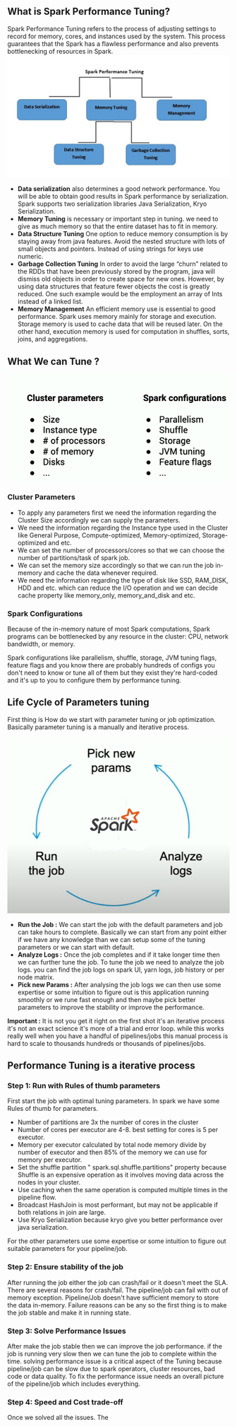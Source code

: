 ## What is Spark Performance Tuning?

Spark Performance Tuning refers to the process of adjusting settings to record for memory, cores, and instances used by the system. This process guarantees that the Spark has a flawless performance and also prevents bottlenecking of resources in Spark.
![Spark](https://github.com/gurditsingh/blog/blob/gh-pages/_screenshots/spark-tuning.jpg?raw=true)

 - **Data serialization** also determines a good network performance. You will be able to obtain good results in Spark performance by serialization. Spark supports two serialization libraries Java Serialization, Kryo Serialization.
 - **Memory Tuning** is necessary or important step in tuning. we need to give as much memory so that the entire dataset has to fit in memory.
 -  **Data Structure Tuning** One option to reduce memory consumption is by staying away from java features. Avoid the nested structure with lots of small objects and pointers. Instead of using strings for keys use numeric.
 -  **Garbage Collection Tuning** In order to avoid the large “churn” related to the RDDs that have been previously stored by the program, java will dismiss old objects in order to create space for new ones. However, by using data structures that feature fewer objects the cost is greatly reduced. One such example would be the employment an array of Ints instead of a linked list.
 -  **Memory Management** An efficient memory use is essential to good performance. Spark uses memory mainly for storage and execution. Storage memory is used to cache data that will be reused later. On the other hand, execution memory is used for computation in shuffles, sorts, joins, and aggregations.

## What We can Tune ?

![Spark](https://github.com/gurditsingh/blog/blob/gh-pages/_screenshots/spark-tuning2.png?raw=true)

### Cluster Parameters

 - To apply any parameters first we need the information regarding the Cluster Size accordingly we can supply the parameters.
 - We need the information regarding the Instance type used in the Cluster like General Purpose, Compute-optimized, Memory-optimized, Storage-optimized and etc.
 - We can set the number of processors/cores so that we can choose the number of partitions/task of spark job.
 - We can set the memory size accordingly so that we can run the job in-memory and cache the data whenever required.
 - We need the information regarding the type of disk like SSD, RAM_DISK, HDD and etc. which can reduce the I/O operation and we can decide cache property like memory_only, memory_and_disk and etc.  

### Spark Configurations
Because of the in-memory nature of most Spark computations, Spark programs can be bottlenecked by any resource in the cluster: CPU, network bandwidth, or memory. 

Spark configurations like parallelism, shuffle, storage, JVM tuning flags, feature flags and you know there are probably hundreds of configs you don't need to know or tune all of them but they exist they're hard-coded and it's up to you to configure them by performance tuning.

## Life Cycle of Parameters tuning

First thing is How do we start with parameter tuning or job optimization. Basically parameter tuning is a manually and iterative process.

![Spark](https://github.com/gurditsingh/blog/blob/gh-pages/_screenshots/spark-tuning-lifecycle.jpg?raw=true)

 - **Run the Job :** We can start the job with the default parameters and job can take hours to complete. Basically we can start from any point either if we have any knowledge than we can setup some of the tuning parameters or we can start with default.
 - **Analyze Logs :** Once the job completes and if it take longer time then we can further tune the job. To tune the job we need to analyze the job logs. you can find the job logs on spark UI, yarn logs, job history or per node matrix.
 - **Pick new Params :** After analysing the job logs we can then use some expertise or some intuition to figure out is this application running smoothly or we rune  fast enough and then maybe pick better parameters to improve the stability or improve the performance.

**Important :**  It is not you get it right on the first shot it's an iterative process it's not an exact science it's more of a trial and error loop. while this works really well when you have a handful of pipelines/jobs this manual process is hard to scale to thousands hundreds or thousands of pipelines/jobs.


## Performance Tuning is a iterative process

### Step 1: Run with Rules of thumb parameters
First start the job with optimal tuning parameters. In spark we have some Rules of thumb for parameters.

 - Number of partitions are 3x the number of cores in the cluster
 - Number of cores per executor are 4-8. best setting for cores is 5 per executor.
 - Memory per executor calculated by total node memory divide by number of executor and then 85% of the memory we can use for memory per executor.
 - Set the shuffle partition " spark.sql.shuffle.partitions" property because Shuffle is an expensive operation as it involves moving data across the nodes in your cluster.
 - Use caching when the same operation is computed multiple times in the pipeline flow.
 - Broadcast  HashJoin  is most performant, but may not be applicable if both relations in join are large.
 - Use Kryo Serialization because kryo give you better performance over java serialization.
 
 For the other parameters use some expertise or some intuition to figure out suitable parameters for your pipeline/job.

### Step 2: Ensure stability of the job
After running the job either the job can crash/fail or it doesn't meet the SLA. There are several reasons for crash/fail. The pipeline/job can fail with out of memory exception. Pipeline/Job doesn't have sufficient memory to store the data in-memory. Failure reasons can be any so the first thing is to make the job stable and make it in running state.

### Step 3: Solve Performance Issues 
After make the job stable then we can improve the job performance. if the job is running very slow then we can tune the job to complete within the time. solving performance issue is a critical aspect of the Tuning because pipeline/job can be slow due to spark operators, cluster resources, bad code or data quality. To fix the performance issue needs an overall picture of the pipeline/job which includes everything. 

### Step 4: Speed and Cost trade-off
Once we solved all the issues. The

<!--stackedit_data:
eyJoaXN0b3J5IjpbMjI5MDg3ODk3LC01ODU0MjM2ODAsMjgyOT
Y0ODkwLC0xMzA2NjM1MjU4LC01MTcwNzA2MjUsLTE4NTI2NTQx
MDksLTE3ODE1MjMwNTIsODE5NDE2NTQ2LC0xMjEzNzc5MzA0LC
0xMTc3ODk4MjAwLC0xNTkyNzc2ODM5LC0xMzM0MjczNTUwLC02
MDEyMzI4MDQsLTk2MDI3MjAxNiw1NTI5MjUwMTMsMTczMTQ5MT
gyNSwtMTA5MTI0MzkyMiwxNjE5MTI3MTk4LDE5ODgzOTMzMjgs
MTg3Nzc2OTQ1NV19
-->